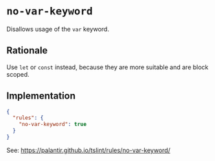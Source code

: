 # `no-var-keyword`

Disallows usage of the `var` keyword.

## Rationale

Use `let` or `const` instead, because they are more suitable and are block scoped.

## Implementation

```json
{
  "rules": {
    "no-var-keyword": true
  }
}
```

See: https://palantir.github.io/tslint/rules/no-var-keyword/

